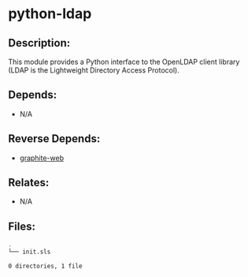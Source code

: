 # python-ldap

## Description:

This module provides a Python interface to the OpenLDAP client library (LDAP is the Lightweight Directory Access Protocol).

## Depends:

  -  N/A

## Reverse Depends:

  -  [graphite-web](/salt/graphite-web)

## Relates:

  -  N/A

## Files:

```bash
.
└── init.sls

0 directories, 1 file
```
